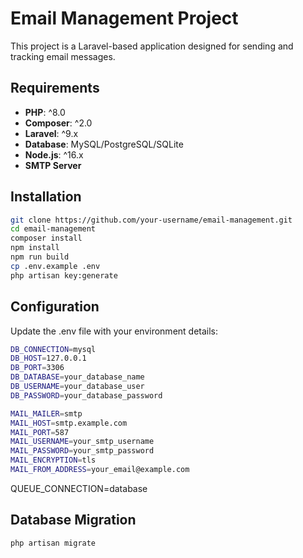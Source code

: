 # Email Management Project

This project is a Laravel-based application designed for sending and tracking email messages.

## Requirements

- **PHP**: ^8.0
- **Composer**: ^2.0
- **Laravel**: ^9.x
- **Database**: MySQL/PostgreSQL/SQLite
- **Node.js**: ^16.x
- **SMTP Server**

## Installation

```bash
git clone https://github.com/your-username/email-management.git
cd email-management
composer install
npm install
npm run build
cp .env.example .env
php artisan key:generate
```

## Configuration

Update the .env file with your environment details:

```bash
DB_CONNECTION=mysql
DB_HOST=127.0.0.1
DB_PORT=3306
DB_DATABASE=your_database_name
DB_USERNAME=your_database_user
DB_PASSWORD=your_database_password

MAIL_MAILER=smtp
MAIL_HOST=smtp.example.com
MAIL_PORT=587
MAIL_USERNAME=your_smtp_username
MAIL_PASSWORD=your_smtp_password
MAIL_ENCRYPTION=tls
MAIL_FROM_ADDRESS=your_email@example.com
```

QUEUE_CONNECTION=database

## Database Migration

```bash
php artisan migrate
```
